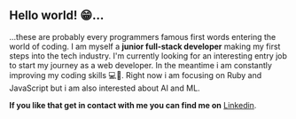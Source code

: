 ## Hello world! 😁...




...these are probably every programmers famous first words entering the world of coding. I am myself a **junior full-stack developer** making my
first steps into the tech industry. I'm currently looking for an interesting entry job to start my journey as a web developer. In the meantime i am
constantly improving my coding skills 💻💪. Right now i am focusing on Ruby and JavaScript but i am also interested about AI and ML. 

**If you like that get in contact with me you can find me on** [Linkedin](www.linkedin.com/in/albertozech).

